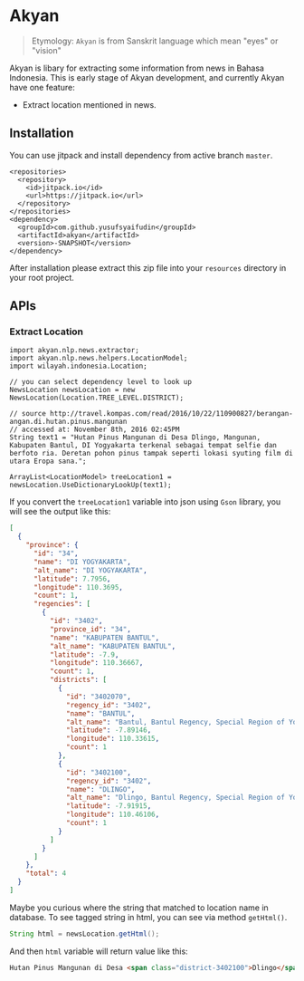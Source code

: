 # Akyan

> Etymology: `Akyan` is from Sanskrit language which mean "eyes" or "vision"

Akyan is libary for extracting some information from news in Bahasa Indonesia. This is early stage of Akyan development, and currently Akyan have one feature:

* Extract location mentioned in news.


## Installation

You can use jitpack and install dependency from active branch `master`.

```
<repositories>
  <repository>
    <id>jitpack.io</id>
    <url>https://jitpack.io</url>
  </repository>
</repositories>
<dependency>
  <groupId>com.github.yusufsyaifudin</groupId>
  <artifactId>akyan</artifactId>
  <version>-SNAPSHOT</version>
</dependency>
```

After installation please extract this zip file into your `resources` directory in your root project.

## APIs

### Extract Location

```
import akyan.nlp.news.extractor;
import akyan.nlp.news.helpers.LocationModel;
import wilayah.indonesia.Location;

// you can select dependency level to look up
NewsLocation newsLocation = new NewsLocation(Location.TREE_LEVEL.DISTRICT);

// source http://travel.kompas.com/read/2016/10/22/110900827/berangan-angan.di.hutan.pinus.mangunan
// accessed at: November 8th, 2016 02:45PM
String text1 = "Hutan Pinus Mangunan di Desa Dlingo, Mangunan, Kabupaten Bantul, DI Yogyakarta terkenal sebagai tempat selfie dan berfoto ria. Deretan pohon pinus tampak seperti lokasi syuting film di utara Eropa sana.";

ArrayList<LocationModel> treeLocation1 = newsLocation.UseDictionaryLookUp(text1);
```

If you convert the `treeLocation1` variable into json using `Gson` library, you will see the output like this:

```json
[
  {
    "province": {
      "id": "34",
      "name": "DI YOGYAKARTA",
      "alt_name": "DI YOGYAKARTA",
      "latitude": 7.7956,
      "longitude": 110.3695,
      "count": 1,
      "regencies": [
        {
          "id": "3402",
          "province_id": "34",
          "name": "KABUPATEN BANTUL",
          "alt_name": "KABUPATEN BANTUL",
          "latitude": -7.9,
          "longitude": 110.36667,
          "count": 1,
          "districts": [
            {
              "id": "3402070",
              "regency_id": "3402",
              "name": "BANTUL",
              "alt_name": "Bantul, Bantul Regency, Special Region of Yogyakarta, Indonesia",
              "latitude": -7.89146,
              "longitude": 110.33615,
              "count": 1
            },
            {
              "id": "3402100",
              "regency_id": "3402",
              "name": "DLINGO",
              "alt_name": "Dlingo, Bantul Regency, Special Region of Yogyakarta, Indonesia",
              "latitude": -7.91915,
              "longitude": 110.46106,
              "count": 1
            }
          ]
        }
      ]
    },
    "total": 4
  }
]

```

Maybe you curious where the string that matched to location name in database. To see tagged string in html, you can see via method `getHtml()`.

```java
String html = newsLocation.getHtml();
```

And then `html` variable will return value like this:

```html
Hutan Pinus Mangunan di Desa <span class="district-3402100">Dlingo</span>, Mangunan, <span class="regency-3402">Kabupaten <span class="district-3402070">Bantul</span></span>, <span class="province-34">di Yogyakarta</span> terkenal sebagai tempat selfie dan berfoto ria. Deretan pohon pinus tampak seperti lokasi syuting film di utara Eropa sana.
```


